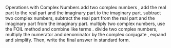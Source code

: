 
Operations with Complex Numbers
add two complex numbers , add the real part to the real part and the imaginary part to the imaginary part.
subtract two complex numbers, subtract the real part from the real part and the imaginary part from the imaginary part.
multiply two complex numbers, use the FOIL method and combine like terms .
divide two complex numbers, multiply the numerator and denominator by the complex conjugate , expand and simplify.  Then, write the final answer in standard form.
